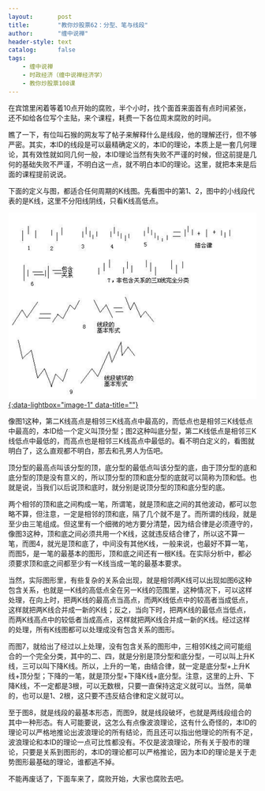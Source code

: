 ```yaml
---
layout:       post
title:        "教你炒股票62：分型、笔与线段"
author:       "缠中说禅"
header-style: text
catalog:      false
tags:
    - 缠中说禅
    - 时政经济（缠中说禅经济学）
    - 教你炒股票108课
---
```


在宾馆里闲着等着10点开始的腐败，半个小时，找个面首来面首有点时间紧张，还不如给各位写个主贴，来个课程，耗费一下各位周末腐败的时间。

瞧了一下，有位叫石猴的网友写了帖子来解释什么是线段，他的理解还行，但不够严密。其实，本ID的线段是可以最精确定义的，本ID的理论，本质上是一套几何理论，其有效性就如同几何一般，本ID理论当然有失败不严谨的时候，但这前提是几何的基础失败不严谨，不明白这一点，就不明白本ID的理论。这里，就把本来是后面的课程提前说说。

下面的定义与图，都适合任何周期的K线图。先看图中的第1、2，图中的小线段代表的是K线，这里不分阳线阴线，只看K线高低点。

 

[![](/img/czsc/20070630-0567.jpg){:data-lightbox="image-1" data-title=""}](/img/czsc/20070630-0567.jpg)

 

像图1这种，第二K线高点是相邻三K线高点中最高的，而低点也是相邻三K线低点中最高的，本ID给一个定义叫顶分型；图2这种叫底分型，第二K线低点是相邻三K线低点中最低的，而高点也是相邻三K线高点中最低的。看不明白定义的，看图就明白了，这么直观都不明白，那去和孔男人为伍吧。

顶分型的最高点叫该分型的顶，底分型的最低点叫该分型的底，由于顶分型的底和底分型的顶是没有意义的，所以顶分型的顶和底分型的底就可以简称为顶和低。也就是说，当我们以后说顶和底时，就分别是说顶分型的顶和底分型的底。

两个相邻的顶和底之间构成一笔，所谓笔，就是顶和底之间的其他波动，都可以忽略不算，但注意，一定是相邻的顶和底，隔了几个就不是了。而所谓的线段，就是至少由三笔组成。但这里有一个细微的地方要分清楚，因为结合律是必须遵守的，像图3这种，顶和底之间必须共用一个K线，这就违反结合律了，所以这不算一笔，而图4，就光是顶和底了，中间没有其他K线，一般来说，也最好不算一笔，而图5，是一笔的最基本的图形，顶和底之间还有一根K线。在实际分析中，都必须要求顶和底之间都至少有一K线当成一笔的最基本要求。

当然，实际图形里，有些复杂的关系会出现，就是相邻两K线可以出现如图6这种包含关系，也就是一K线的高低点全在另一K线的范围里，这种情况下，可以这样处理，在向上时，把两K线的最高点当高点，而两K线低点中的较高者当成低点，这样就把两K线合并成一新的K线；反之，当向下时，把两K线的最低点当低点，而两K线高点中的较低者当成高点，这样就把两K线合并成一新的K线。经过这样的处理，所有K线图都可以处理成没有包含关系的图形。

而图7，就给出了经过以上处理，没有包含关系的图形中，三相邻K线之间可能组合的一个完全分类，其中的二、四，就是分别是顶分型和底分型，一可以叫上升K线，三可以叫下降K线。所以，上升的一笔，由结合律，就一定是底分型+上升K线+顶分型；下降的一笔，就是顶分型+下降K线+底分型。注意，这里的上升、下降K线，不一定都是3根，可以无数根，只要一直保持这定义就可以。当然，简单的，也可以是1、2根，这只要不违反结合律和定义就可以。

至于图8，就是线段的最基本形态，而图9，就是线段破坏，也就是两线段组合的其中一种形态。有人可能要说，这怎么有点像波浪理论，这有什么奇怪的，本ID的理论可以严格地推论出波浪理论的所有结论，而且还可以指出他理论的所有不足，波浪理论和本ID的理论一点可比性都没有。不仅是波浪理论，所有关于股市的理论，只要是关系到图形的，本ID的理论都可以严格推论，因为本ID的理论是关于走势图形最基础的理论，谁都逃不掉。

不能再废话了，下面车来了，腐败开始，大家也腐败去吧。
